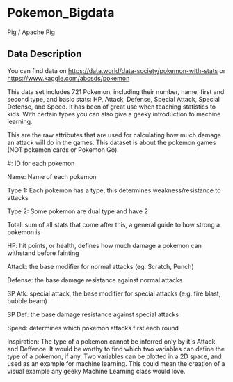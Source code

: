 # Pokemon_Bigdata
Pig / Apache Pig

## Data Description
You can find data on https://data.world/data-society/pokemon-with-stats  or  
https://www.kaggle.com/abcsds/pokemon

This data set includes 721 Pokemon, including their number, name, first and second type, and basic stats: HP, Attack, Defense, Special Attack, Special Defense, and Speed. It has been of great use when teaching statistics to kids. With certain types you can also give a geeky introduction to machine learning.

This are the raw attributes that are used for calculating how much damage an attack will do in the games. This dataset is about the pokemon games (NOT pokemon cards or Pokemon Go).

#: ID for each pokemon

Name: Name of each pokemon

Type 1: Each pokemon has a type, this determines weakness/resistance to attacks

Type 2: Some pokemon are dual type and have 2

Total: sum of all stats that come after this, a general guide to how strong a pokemon is

HP: hit points, or health, defines how much damage a pokemon can withstand before fainting

Attack: the base modifier for normal attacks (eg. Scratch, Punch)

Defense: the base damage resistance against normal attacks

SP Atk: special attack, the base modifier for special attacks (e.g. fire blast, bubble beam)

SP Def: the base damage resistance against special attacks

Speed: determines which pokemon attacks first each round

Inspiration: The type of a pokemon cannot be inferred only by it's Attack and Deffence. It would be worthy to find which two variables can define the type of a pokemon, if any. Two variables can be plotted in a 2D space, and used as an example for machine learning. This could mean the creation of a visual example any geeky Machine Learning class would love.

